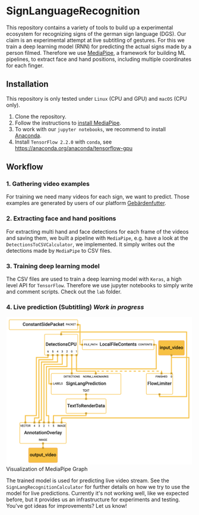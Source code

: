 # SignLanguageRecognition

This repository contains a variety of tools to build up a experimental ecosystem for recognizing signs of the german sign language (DGS).
Our claim is an experimental attempt at live subtitling of gestures.
For this we train a deep learning model (RNN) for predicting the actual signs made by a person filmed.
Therefore we use [MediaPipe](https://github.com/google/mediapipe), a framework for building ML pipelines, to extract face and hand positions, including multiple coordinates for each finger.

## Installation

This repository is only tested under `Linux` (CPU and GPU) and `macOS` (CPU only).

1. Clone the repository.
2. Follow the instructions to [install MediaPipe](https://google.github.io/mediapipe/getting_started/install).
3. To work with our `jupyter notebooks`, we recommend to install [Anaconda](https://www.anaconda.com/).
4. Install `TensorFlow 2.2.0` with `conda`, see <https://anaconda.org/anaconda/tensorflow-gpu>

## Workflow

### 1. Gathering video examples

For training we need many videos for each sign, we want to predict. Those examples are generated by users of our platform [Gebärdenfutter](https://gebaerdenfutter.de).

### 2. Extracting face and hand positions

For extracting multi hand and face detections for each frame of the videos and saving them, we built a pipeline with `MediaPipe`, e.g. have a look at the `DetectionsToCSVCalculator`, we implemented. It simply writes out the detections made by `MediaPipe` to CSV files.

### 3. Training deep learning model

The CSV files are used to train a deep learning model with `Keras`, a high level API for `TensorFlow`.
Therefore we use jupyter notebooks to simply write and comment scripts.
Check out the `lab` folder.

### 4. Live prediction (Subtitling) ***Work in progress***
<img alt="SignLang Prediction Graph" src="docs/sign_lang_graph.png" width="500px">
Visualization of MediaPipe Graph

The trained model is used for predicting live video stream. See the `SignLangRecognitionCalculator` for further details on how we try to use the model for live predictions. Currently it's not working well, like we expected before, but it provides us an infrastructure for experiments and testing. You've got ideas for improvements? Let us know!

